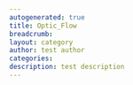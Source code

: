 ```yaml
---
autogenerated: true
title: Optic_Flow
breadcrumb: 
layout: category
author: test author
categories: 
description: test description
---
```


